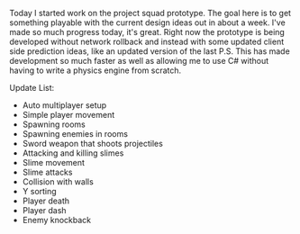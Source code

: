 Today I started work on the project squad prototype. The goal here is to get something playable with the current design ideas out in about a week. I've made so much progress today, it's great. Right now the prototype is being developed without network rollback and instead with some updated client side prediction ideas, like an updated version of the last P.S. This has made development so much faster as well as allowing me to use C# without having to write a physics engine from scratch.

Update List:
- Auto multiplayer setup
- Simple player movement
- Spawning rooms
- Spawning enemies in rooms
- Sword weapon that shoots projectiles
- Attacking and killing slimes
- Slime movement
- Slime attacks
- Collision with walls
- Y sorting
- Player death
- Player dash
- Enemy knockback